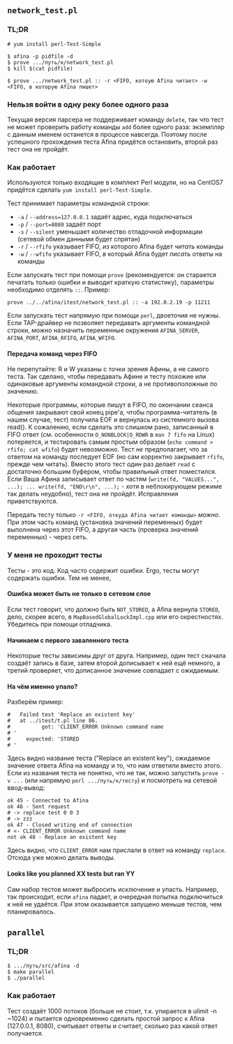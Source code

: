 ## `network_test.pl`

### TL;DR

    # yum install perl-Test-Simple

	$ afina -p pidfile -d
	$ prove .../путь/к/network_test.pl
	$ kill $(cat pidfile)

	$ prove .../network_test.pl :: -r <FIFO, котоую Afina читает> -w <FIFO, в которую Afina пишет>

### Нельзя войти в одну реку более одного раза

Текущая версия парсера не поддерживает команду `delete`, так что тест не может проверить работу команды `add` более одного раза: экземпляр с данным именем останется в процессе навсегда. Поэтому после успешного прохождения теста Afina придётся остановить, второй раз тест она не пройдёт.

### Как работает

Используются только входящие в комплект Perl модули, но на CentOS7 придётся сделать `yum install perl-Test-Simple`.

Тест принимает параметры командной строки:

* `-a` / `--address=127.0.0.1` задаёт адрес, куда подключаться
* `-p` / `--port=8080` задаёт порт
* `-s` / `--silent` уменьшает количество отладочной информации (сетевой обмен данными будет спрятан)
* `-r` / `--rfifo` указывает FIFO, *из* которого Afina будет *читать* команды
* `-w` / `--wfifo` указывает FIFO, *в* который Afina будет *писать* ответы на команды

Если запускать тест при помощи `prove` (рекомендуется: он старается печатать только ошибки и выводит краткую статистику), параметры необходимо отделять `::`. Пример:

    prove ../../afina/itest/network_test.pl :: -a 192.0.2.19 -p 11211

Если запускать тест напрямую при помощи `perl`, двоеточия не нужны. Если TAP-драйвер не позволяет передавать аргументы командной строки, можно назначить переменные окружения `AFINA_SERVER`, `AFINA_PORT`, `AFINA_RFIFO`, `AFINA_WFIFO`.

#### Передача команд через FIFO

Не перепутайте: R и W указаны с точки зрения Афины, а не самого теста. Так сделано, чтобы передавать Афине и тесту похожие или одинаковые аргументы командной строки, а не противоположные по значению.

Некоторые программы, которые пишут в FIFO, по окончании сеанса общения закрывают свой конец pipe'а, чтобы программа-читатель (в нашем случае, тест) получила EOF и вернулась из системного вызова read(). К сожалению, если сделать это слишком рано, записанный в FIFO ответ (см. особенности `O_NONBLOCK|O_RDWR` в `man 7 fifo` на Linux) потеряется, и тестировать самым простым образом (`echo command > rfifo; cat wfifo`) будет невозможно. Тест *не* предполагает, что за ответом на команду последует EOF (но сам корректно закрывает `rfifo`, прежде чем читать). Вместо этого тест *один* раз делает `read` с достаточно большим буфером, чтобы правильный ответ поместился. Если Ваша Афина записывает ответ по частям (`write(fd, "VALUES...", ...); ... write(fd, "END\r\n", ...);` - хотя в неблокирующем режиме так делать неудобно), тест она не пройдёт. Исправления приветствуются.

Передать тесту только `-r <FIFO, откуда Afina читает команды>` *можно*. При этом часть команд (установка значений переменных) будет выполнена через этот FIFO, а другая часть (проверка значений переменных) - через сеть.

### У меня не проходит тесты

Тесты - это код. Код часто содержит ошибки. Ergo, тесты могут содержать ошибки. Тем не менее,

#### Ошибка может быть не только в сетевом слое

Если тест говорит, что должно быть `NOT_STORED`, а Afina вернула `STORED`, дело, скорее всего, в `MapBasedGlobalLockImpl.cpp` или его окрестностях. Убедитесь при помощи отладчика.

#### Начинаем с первого заваленного теста

Некоторые тесты зависимы друг от друга. Например, один тест сначала создаёт запись в базе, затем второй дописывает к ней ещё немного, а третий проверяет, что дописанное значение совпадает с ожидаемым.

#### На чём именно упало?

Разберём пример:

    #   Failed test 'Replace an existent key'
    #   at ../itest/t.pl line 86.
    #          got: 'CLIENT_ERROR Unknown command name
    # '
    #     expected: 'STORED
    # '

Здесь видно название теста ("Replace an existent key"), ожидаемое значение ответа Afina на команду и то, что нам ответили вместо этого. Если из названия теста не понятно, что не так, можно запустить `prove -v ...` (или напрямую `perl .../путь/к/тесту`) и посмотреть на сетевой ввод-вывод:

    ok 45 - Connected to Afina
    ok 46 - Sent request
    # -> replace test 0 0 3
    # -> zzz
    ok 47 - Closed writing end of connection
    # <- CLIENT_ERROR Unknown command name
    not ok 48 - Replace an existent key

Здесь видно, что `CLIENT_ERROR` нам прислали в ответ на команду `replace`. Отсюда уже можно делать выводы.

#### Looks like you planned XX tests but ran YY

Сам набор тестов может выбросить исключение и упасть. Например, так происходит, если `afina` падает, и очередная попытка подключиться к ней не удаётся. При этом оказывается запущено меньше тестов, чем планировалось.

## `parallel`

### TL;DR

	$ .../путь/src/afina -d
    $ make parallel
	$ ./parallel

### Как работает

Тест создаёт 1000 потоков (больше не стоит, т.к. упирается в ulimit -n ~1024) и пытается одновременно сделать простой запрос к Afina (127.0.0.1, 8080), считывает ответы и считает, сколько раз какой ответ получается.
